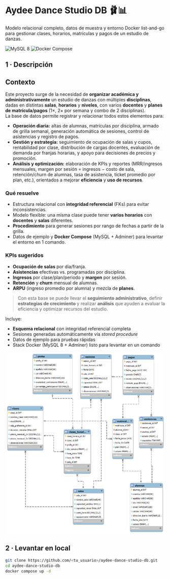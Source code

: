 # Aydee Dance Studio DB 🩰📊

Modelo relacional completo, datos de muestra y entorno Docker list-and-go para gestionar clases, horarios, matrículas y pagos de un estudio de danzas.

![MySQL 8](https://img.shields.io/badge/MySQL-8.0-informational?logo=mysql)
![Docker Compose](https://img.shields.io/badge/Docker%20Compose-yes-blue?logo=docker)

## 1 · Descripción

## Contexto

Este proyecto surge de la necesidad de **organizar académica y administrativamente** un estudio de danzas con múltiples **disciplinas**, dadas en distintas **salas**, **horarios** y **niveles**, con varios **docentes** y **planes de matrícula/pagos** (1×, 2× por semana y combo de 2 disciplinas).  
La base de datos permite registrar y relacionar todos estos elementos para:

- **Operación diaria:** altas de alumnas, matrículas por disciplina, armado de grilla semanal, generación automática de sesiones, control de asistencias y registro de pagos.
- **Gestión y estrategia:** seguimiento de ocupación de salas y cupos, rentabilidad por clase, distribución de cargas docentes, evaluación de demanda por franjas horarias, y apoyo para decisiones de precios y promoción.
- **Análisis y optimización:** elaboración de KPIs y reportes (MRR/ingresos mensuales, margen por sesión = ingresos − costo de sala, retención/churn de alumnas, tasa de asistencia, ticket promedio por plan, etc.), orientados a mejorar **eficiencia** y **uso de recursos**.

### Qué resuelve
- Estructura relacional con **integridad referencial** (FKs) para evitar inconsistencias.
- Modelo flexible: una misma clase puede tener **varios horarios** con **docentes** y **salas** diferentes.
- **Procedimiento** para generar sesiones por rango de fechas a partir de la grilla.
- Datos de ejemplo y **Docker Compose** (MySQL + Adminer) para levantar el entorno en 1 comando.

### KPIs sugeridos
- **Ocupación de salas** por día/franja.
- **Asistencias** efectivas vs. programadas por disciplina.
- **Ingresos** por clase/plan/periodo y **margen** por sesión.
- **Retención** y **churn** mensual de alumnas.
- **ARPU** (ingreso promedio por alumna) y mezcla de **planes**.

> Con esta base se puede llevar el **seguimiento administrativo**, definir **estrategias de crecimiento** y realizar **análisis** que ayuden a evaluar la eficiencia y optimizar recursos del estudio.
  
Incluye:

* **Esquema relacional** con integridad referencial completa  
* Sesiones generadas automáticamente vía _stored procedure_  
* Datos de ejemplo para pruebas rápidas  
* Stack Docker (MySQL 8 + Adminer) listo para levantar en un comando

<p align="center">
  <img src="docs/er_diagram_Aydee.png" width="600" alt="ER diagram">
</p>

## 2 · Levantar en local

```bash
git clone https://github.com/<tu_usuario>/aydee-dance-studio-db.git
cd aydee-dance-studio-db
docker compose up -d
